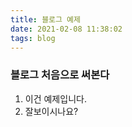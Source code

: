 ```yaml
---
title: 블로그 예제
date: 2021-02-08 11:38:02
tags: blog
---
```


### 블로그 처음으로 써본다

1. 이건 예제입니다.
2. 잘보이시나요?